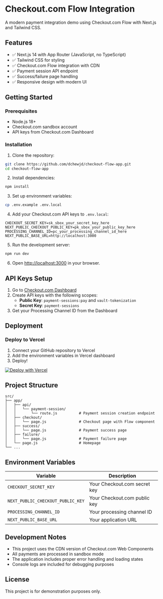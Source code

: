 # Checkout.com Flow Integration

A modern payment integration demo using Checkout.com Flow with Next.js and Tailwind CSS.

## Features

- ✅ Next.js 14 with App Router (JavaScript, no TypeScript)
- ✅ Tailwind CSS for styling
- ✅ Checkout.com Flow integration with CDN
- ✅ Payment session API endpoint
- ✅ Success/failure page handling
- ✅ Responsive design with modern UI

## Getting Started

### Prerequisites

- Node.js 18+ 
- Checkout.com sandbox account
- API keys from Checkout.com Dashboard

### Installation

1. Clone the repository:
```bash
git clone https://github.com/dchewjd/checkout-flow-app.git
cd checkout-flow-app
```

2. Install dependencies:
```bash
npm install
```

3. Set up environment variables:
```bash
cp .env.example .env.local
```

4. Add your Checkout.com API keys to `.env.local`:
```
CHECKOUT_SECRET_KEY=sk_sbox_your_secret_key_here
NEXT_PUBLIC_CHECKOUT_PUBLIC_KEY=pk_sbox_your_public_key_here
PROCESSING_CHANNEL_ID=pc_your_processing_channel_id_here
NEXT_PUBLIC_BASE_URL=http://localhost:3000
```

5. Run the development server:
```bash
npm run dev
```

6. Open [http://localhost:3000](http://localhost:3000) in your browser.

## API Keys Setup

1. Go to [Checkout.com Dashboard](https://dashboard.checkout.com)
2. Create API keys with the following scopes:
   - **Public Key**: `payment-sessions:pay` and `vault-tokenization`
   - **Secret Key**: `payment-sessions`
3. Get your Processing Channel ID from the Dashboard

## Deployment

### Deploy to Vercel

1. Connect your GitHub repository to Vercel
2. Add the environment variables in Vercel dashboard
3. Deploy!

[![Deploy with Vercel](https://vercel.com/button)](https://vercel.com/new/clone?repository-url=https://github.com/dchewjd/checkout-flow-app)

## Project Structure

```
src/
├── app/
│   ├── api/
│   │   └── payment-session/
│   │       └── route.js          # Payment session creation endpoint
│   ├── checkout/
│   │   └── page.js               # Checkout page with Flow component
│   ├── success/
│   │   └── page.js               # Payment success page
│   ├── failure/
│   │   └── page.js               # Payment failure page
│   └── page.js                   # Homepage
└── ...
```

## Environment Variables

| Variable | Description |
|----------|-------------|
| `CHECKOUT_SECRET_KEY` | Your Checkout.com secret key |
| `NEXT_PUBLIC_CHECKOUT_PUBLIC_KEY` | Your Checkout.com public key |
| `PROCESSING_CHANNEL_ID` | Your processing channel ID |
| `NEXT_PUBLIC_BASE_URL` | Your application URL |

## Development Notes

- This project uses the CDN version of Checkout.com Web Components
- All payments are processed in sandbox mode
- The application includes proper error handling and loading states
- Console logs are included for debugging purposes

## License

This project is for demonstration purposes only.
